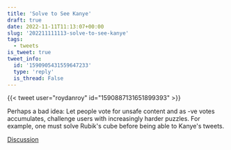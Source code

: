 ```yaml
---
title: 'Solve to See Kanye'
draft: true
date: 2022-11-11T11:13:07+00:00
slug: '202211111113-solve-to-see-kanye'
tags:
  - tweets
is_tweet: true
tweet_info:
  id: '1590905431559647233'
  type: 'reply'
  is_thread: False
---
```




{{< tweet user="roydanroy" id="1590887131651899393" >}}

Perhaps a bad idea: Let people vote for unsafe content and as -ve votes accumulates, challenge users with increasingly harder puzzles. For example, one must solve Rubik's cube before being able to Kanye's tweets.

[Discussion](https://x.com/sytelus/status/1590905431559647233)
